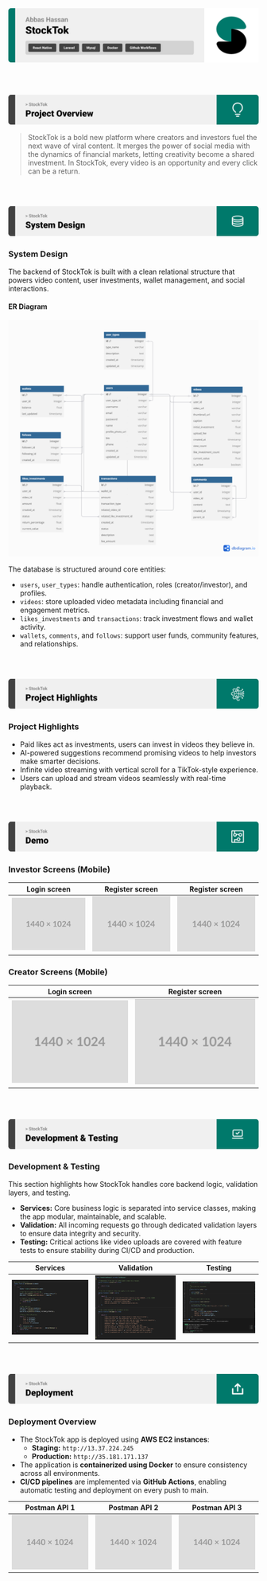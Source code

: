 <img src="./readme/title1.svg"/>

<br><br>

<!-- project overview -->
<img src="./readme/title2.svg"/>

> StockTok is a bold new platform where creators and investors fuel the next wave of viral content.
> It merges the power of social media with the dynamics of financial markets, letting creativity become a shared investment.
> In StockTok, every video is an opportunity and every click can be a return.

<br><br>

<!-- System Design -->
<img src="./readme/title3.svg"/>

### System Design

The backend of StockTok is built with a clean relational structure that powers video content, user investments, wallet management, and social interactions.

#### ER Diagram

![ER Diagram](./readme/StockTok-ERDiagram.png)

The database is structured around core entities:

- `users`, `user_types`: handle authentication, roles (creator/investor), and profiles.
- `videos`: store uploaded video metadata including financial and engagement metrics.
- `likes_investments` and `transactions`: track investment flows and wallet activity.
- `wallets`, `comments`, and `follows`: support user funds, community features, and relationships.

<br><br>

<!-- Project Highlights -->
<img src="./readme/title4.svg"/>

### Project Highlights

- Paid likes act as investments, users can invest in videos they believe in.
- AI-powered suggestions recommend promising videos to help investors make smarter decisions.
- Infinite video streaming with vertical scroll for a TikTok-style experience.
- Users can upload and stream videos seamlessly with real-time playback.

<br><br>

<!-- Demo -->
<img src="./readme/title5.svg"/>

### Investor Screens (Mobile)

| Login screen                            | Register screen                       | Register screen                       |
| --------------------------------------- | ------------------------------------- | ------------------------------------- |
| ![Landing](./readme/demo/1440x1024.png) | ![fsdaf](./readme/demo/1440x1024.png) | ![fsdaf](./readme/demo/1440x1024.png) |

### Creator Screens (Mobile)

| Login screen                            | Register screen                       |
| --------------------------------------- | ------------------------------------- |
| ![Landing](./readme/demo/1440x1024.png) | ![fsdaf](./readme/demo/1440x1024.png) |

<br><br>

<!-- Development & Testing -->
<img src="./readme/title6.svg"/>

### Development & Testing

This section highlights how StockTok handles core backend logic, validation layers, and testing.

- **Services:** Core business logic is separated into service classes, making the app modular, maintainable, and scalable.
- **Validation:** All incoming requests go through dedicated validation layers to ensure data integrity and security.
- **Testing:** Critical actions like video uploads are covered with feature tests to ensure stability during CI/CD and production.

| Services                                    | Validation                                        | Testing                               |
| ------------------------------------------- | ------------------------------------------------- | ------------------------------------- |
| ![Service](./readme/StreamVideoService.png) | ![Validation](./readme/UploadVideoValidation.png) | ![Test](./readme/UploadVideoTest.png) |

<br><br>

<!-- Deployment -->
<img src="./readme/title7.svg"/>

### Deployment Overview

- The StockTok app is deployed using **AWS EC2 instances**:
  - **Staging:** `http://13.37.224.245`
  - **Production:** `http://35.181.171.137`
- The application is **containerized using Docker** to ensure consistency across all environments.
- **CI/CD pipelines** are implemented via **GitHub Actions**, enabling automatic testing and deployment on every push to main.

| Postman API 1                           | Postman API 2                         | Postman API 3                         |
| --------------------------------------- | ------------------------------------- | ------------------------------------- |
| ![Landing](./readme/demo/1440x1024.png) | ![fsdaf](./readme/demo/1440x1024.png) | ![fsdaf](./readme/demo/1440x1024.png) |

<br><br>
